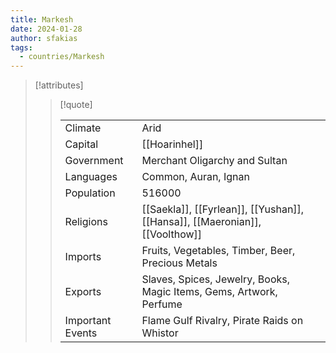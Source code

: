 ```yaml
---
title: Markesh
date: 2024-01-28
author: sfakias
tags:
  - countries/Markesh
---
```


> [!attributes]
> 
> > [!quote]
> >
> > | | |
> > | --- | --- |
> > | Climate | Arid |
> > | Capital | [[Hoarinhel]] |
> > | Government | Merchant Oligarchy and Sultan |
> > | Languages | Common, Auran, Ignan |
> > | Population | 516000 |
> > | Religions | [[Saekla]], [[Fyrlean]], [[Yushan]], [[Hansa]], [[Maeronian]], [[Voolthow]] |
> > | Imports | Fruits, Vegetables, Timber, Beer, Precious Metals |
> > | Exports | Slaves, Spices, Jewelry, Books, Magic Items, Gems, Artwork, Perfume |
> > | Important Events | Flame Gulf Rivalry, Pirate Raids on Whistor |

